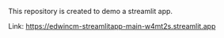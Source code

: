 This repository is created to demo a streamlit app.

Link: https://edwincm-streamlitapp-main-w4mt2s.streamlit.app
